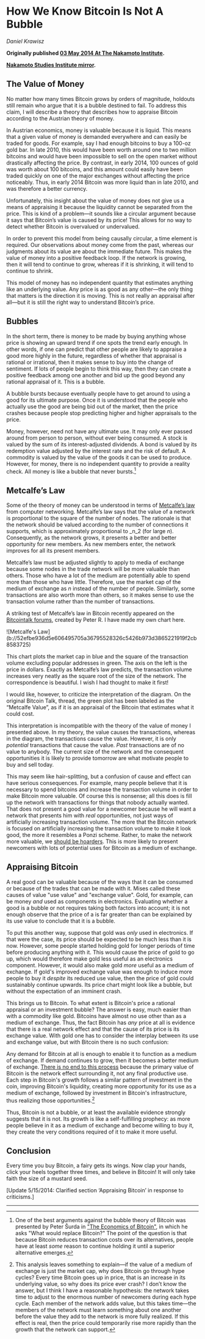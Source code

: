 # How We Know Bitcoin Is Not A Bubble

_Daniel Krawisz_

**Originally published [03 May 2014 At The Nakamoto Institute](https://nakamotoinstitute.org/mempool/how-we-know-bitcoin-is-not-a-bubble/).**

**[Nakamoto Studies Institute mirror](https://nakamotostudies.org/literature/how-we-know-bitcoin-is-not-a-bubble/).**

## The Value of Money

No matter how many times Bitcoin grows by orders of magnitude, holdouts still remain who argue that it is a bubble destined to fail. To address this claim, I will describe a theory that describes how to appraise Bitcoin according to the Austrian theory of money.

In Austrian economics, money is valuable because it is liquid. This means that a given value of money is demanded everywhere and can easily be traded for goods. For example, say I had enough bitcoins to buy a 100-oz gold bar. In late 2010, this would have been worth around one to two million bitcoins and would have been impossible to sell on the open market without drastically affecting the price. By contrast, in early 2014, 100 ounces of gold was worth about 100 bitcoins, and this amount could easily have been traded quickly on one of the major exchanges without affecting the price noticeably. Thus, in early 2014 Bitcoin was more liquid than in late 2010, and was therefore a better currency.

Unfortunately, this insight about the value of money does not give us a means of appraising it because the liquidity cannot be separated from the price. This is kind of a problem—it sounds like a circular argument because it says that Bitcoin’s value is caused by its price! This allows for no way to detect whether Bitcoin is overvalued or undervalued.

In order to prevent this model from being causally circular, a time element is required. Our observations about money come from the past, whereas our judgments about its value are about the immediate future. This makes the value of money into a positive feedback loop. If the network is growing, then it will tend to continue to grow, whereas if it is shrinking, it will tend to continue to shrink.

This model of money has no independent quantity that estimates anything like an underlying value. Any price is as good as any other—the only thing that matters is the direction it is moving. This is not really an appraisal after all—but it is still the right way to understand Bitcoin’s price.

## Bubbles

In the short term, there is money to be made by buying anything whose price is showing an upward trend if one spots the trend early enough. In other words, if one can predict that other people are likely to appraise a good more highly in the future, regardless of whether that appraisal is rational or irrational, then it makes sense to buy into the change of sentiment. If lots of people begin to think this way, then they can create a positive feedback among one another and bid up the good beyond any rational appraisal of it. This is a bubble.

A bubble bursts because eventually people have to get around to using a good for its ultimate purpose. Once it is understood that the people who actually use the good are being bid out of the market, then the price crashes because people stop predicting higher and higher appraisals to the price.

Money, however, need not have any ultimate use. It may only ever passed around from person to person, without ever being consumed. A stock is valued by the sum of its interest-adjusted dividends. A bond is valued by its redemption value adjusted by the interest rate and the risk of default. A commodity is valued by the value of the goods it can be used to produce. However, for money, there is no independent quantity to provide a reality check. All money is like a bubble that never bursts.[^1]

## Metcalfe’s Law

Some of the theory of money can be understood in terms of [Metcalfe’s law](https://en.wikipedia.org/wiki/Metcalfe's_law) from computer networking. Metcalfe’s law says that the value of a network is proportional to the square of the number of nodes. The rationale is that the network should be valued according to the number of connections it supports, which is approximately proportional to _n_2 (for large _n_). Consequently, as the network grows, it presents a better and better opportunity for new members. As new members enter, the network improves for all its present members.

Metcalfe’s law must be adjusted slightly to apply to media of exchange because some nodes in the trade network will be more valuable than others. Those who have a lot of the medium are potentially able to spend more than those who have little. Therefore, use the market cap of the medium of exchange as _n_ instead of the number of people. Similarly, some transactions are also worth more than others, so it makes sense to use the transaction volume rather than the number of transactions.

A striking test of Metcalfe’s law in Bitcoin recently appeared on the [Bitcointalk forums](https://bitcointalk.org/index.php?topic=366214.msg5919365#msg5919365), created by Peter R. I have made my own chart here.

<div class="my-4 text-center">![Metcalfe's Law](b://52efbe936d5e606495705a36795528326c5426b973d3865221919f2cb8583725)</div>

This chart plots the market cap in blue and the square of the transaction volume excluding popular addresses in green. The axis on the left is the price in dollars. Exactly as Metcalfe’s law predicts, the transaction volume increases very neatly as the square root of the size of the network. The correspondence is beautiful. I wish I had thought to make it first!

I would like, however, to criticize the interpretation of the diagram. On the original Bitcoin Talk, thread, the green plot has been labeled as the “Metcalfe Value”, as if it is an appraisal of the Bitcoin that estimates what it could cost.

This interpretation is incompatible with the theory of the value of money I presented above. In my theory, the value causes the transactions, whereas in the diagram, the transactions cause the value. However, it is only _potential_ transactions that cause the value. _Past_ transactions are of no value to anybody. The current size of the network and the consequent opportunities it is likely to provide tomorrow are what motivate people to buy and sell today.

This may seem like hair-splitting, but a confusion of cause and effect can have serious consequences. For example, many people believe that it is necessary to spend bitcoins and increase the transaction volume in order to make Bitcoin more valuable. Of course this is nonsense; all this does is fill up the network with transactions for things that nobody actually wanted. That does not present a good value for a newcomer because he will want a network that presents him with _real_ opportunities, not just ways of artificially increasing transaction volume. The more that the Bitcoin network is focused on artificially increasing the transaction volume to make it look good, the more it resembles a Ponzi scheme. Rather, to make the network more valuable, we [should be hoarders](https://github.com/TheDaleks/ContentDK/blob/master/Markdowns/2014-02-14-im-hoarding-bitcoins-and-no-you-cant-have-any.md). This is more likely to present newcomers with lots of potential uses for Bitcoin as a medium of exchange.

## Appraising Bitcoin

A real good can be valuable because of the ways that it can be consumed or because of the trades that can be made with it. Mises called these causes of value "use value" and "exchange value". Gold, for example, can be money _and_ used as components in electronics. Evaluating whether a good is a bubble or not requires taking both factors into account; it is not enough observe that the price of a is far greater than can be explained by its use value to conclude that it is a bubble.

To put this another way, suppose that gold was _only_ used in electronics. If that were the case, its price should be expected to be much less than it is now. However, some people started holding gold for longer periods of time before producing anything with it. This would cause the price of gold to go up, which would therefore make gold less useful as an electronics component. However, it would also make gold _more_ useful as a medium of exchange. If gold's improved exchange value was enough to induce more people to buy it _despite_ its reduced use value, then the price of gold could sustainably continue upwards. Its price chart might look like a bubble, but without the expectation of an imminent crash.

This brings us to Bitcoin. To what extent is Bitcoin's price a rational appraisal or an investment bubble? The answer is easy, much easier than with a commodity like gold. Bitcoins have almost no use other than as a medium of exchange. Thus, the fact Bitcoin has _any_ price at all is evidence that there is a real network effect and that the cause of its price is its exchange value. With gold one has to consider the interplay between its use and exchange value, but with Bitcoin there is no such confusion:

Any demand for Bitcoin at all is enough to enable it to function as a medium of exchange. If demand continues to grow, then it becomes a better medium of exchange. [There is no end to this process](https://github.com/TheDaleks/ContentDK/blob/master/Markdowns/2014-02-01-why-bitcoin-will-continue-to-grow.md) because the primary value of Bitcoin is the network effect surrounding it, not any final productive use. Each step in Bitcoin's growth follows a similar pattern of investment in the coin, improving Bitcoin's liquidity, creating more opportunity for its use as a medium of exchange, followed by investment in Bitcoin's infrastructure, thus realizing those opportunities.[^2]

Thus, Bitcoin is not a bubble, or at least the available evidence strongly suggests that it is not. Its growth is like a self-fulfilling prophecy: as more people believe in it as a medium of exchange and become willing to buy it, they create the very conditions required of it to make it more useful.

## Conclusion

Every time you buy Bitcoin, a fairy gets its wings. Now clap your hands, click your heels together three times, and believe in Bitcoin! It will only take faith the size of a mustard seed.

[Update 5/15/2014: Clarified section ‘Appraising Bitcoin’ in response to criticisms.]

* * *

[^1]:  One of the best arguments against the bubble theory of Bitcoin was presented by Peter Šurda in ["The Economics of Bitcoin"](b://9d7bf8fb2474018f8fc302f06f3af07980681f1e6cccae15c6cab2235e199def), in which he asks "What would replace Bitcoin?" The point of the question is that because Bitcoin reduces transaction costs over its alternatives, people have at least _some_ reason to continue holding it until a superior alternative emerges. 

[^2]:  This analysis leaves something to explain—if the value of a medium of exchange is just the market cap, why does Bitcoin go through hype cycles? Every time Bitcoin goes up in price, that is an increase in its underlying value, so why does its price ever crash? I don’t know the answer, but I think I have a reasonable hypothesis: the network takes time to adjust to the enormous number of newcomers during each hype cycle. Each member of the network adds value, but this takes time—the members of the network must learn something about one another before the value they add to the network is more fully realized. If this effect is real, then the price could temporarily rise more rapidly than the growth that the network can support. 

